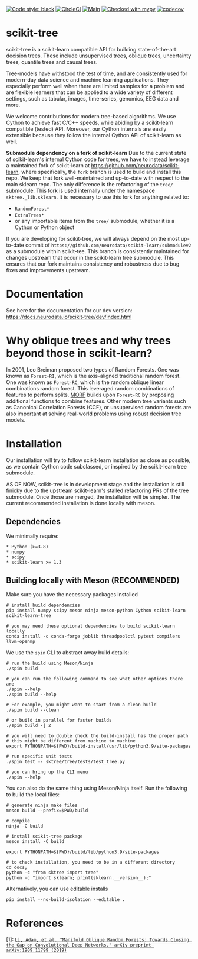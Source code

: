 [![Code style: black](https://img.shields.io/badge/code%20style-black-000000.svg)](https://github.com/psf/black)
[![CircleCI](https://circleci.com/gh/neurodata/scikit-tree/tree/main.svg?style=svg)](https://circleci.com/gh/neurodata/scikit-tree/tree/main)
[![Main](https://github.com/neurodata/scikit-tree/actions/workflows/main.yml/badge.svg?branch=main)](https://github.com/neurodata/scikit-tree/actions/workflows/main.yml)
[![Checked with mypy](http://www.mypy-lang.org/static/mypy_badge.svg)](http://mypy-lang.org/)
[![codecov](https://codecov.io/gh/neurodata/scikit-tree/branch/main/graph/badge.svg?token=H1reh7Qwf4)](https://codecov.io/gh/neurodata/scikit-tree)

scikit-tree
===========

scikit-tree is a scikit-learn compatible API for building state-of-the-art decision trees. These include unsupervised trees, oblique trees, uncertainty trees, quantile trees and causal trees.

Tree-models have withstood the test of time, and are consistently used for modern-day data science and machine learning applications. They especially perform well when there are limited samples for a problem and are flexible learners that can be applied to a wide variety of different settings, such as tabular, images, time-series, genomics, EEG data and more.

We welcome contributions for modern tree-based algorithms. We use Cython to achieve fast C/C++ speeds, while abiding by a scikit-learn compatible (tested) API. Moreover, our Cython internals are easily extensible because they follow the internal Cython API of scikit-learn as well.

**Submodule dependency on a fork of scikit-learn**
Due to the current state of scikit-learn's internal Cython code for trees, we have to instead leverage a maintained fork of scikit-learn at https://github.com/neurodata/scikit-learn, where specifically, the `fork` branch is used to build and install this repo. We keep that fork well-maintained and up-to-date with respect to the main sklearn repo. The only difference is the refactoring of the `tree/` submodule. This fork is used internally under the namespace ``sktree._lib.sklearn``. It is necessary to use this fork for anything related to:

- `RandomForest*`
- `ExtraTrees*`
- or any importable items from the `tree/` submodule, whether it is a Cython or Python object

If you are developing for scikit-tree, we will always depend on the most up-to-date commit of `https://github.com/neurodata/scikit-learn/submodulev2` as a submodule within scikit-tee. This branch is consistently maintained for changes upstream that occur in the scikit-learn tree submodule. This ensures that our fork maintains consistency and robustness due to bug fixes and improvements upstream.

Documentation
=============

See here for the documentation for our dev version: https://docs.neurodata.io/scikit-tree/dev/index.html

Why oblique trees and why trees beyond those in scikit-learn?
=============================================================
In 2001, Leo Breiman proposed two types of Random Forests. One was known as ``Forest-RI``, which is the axis-aligned traditional random forest. One was known as ``Forest-RC``, which is the random oblique linear combinations random forest. This leveraged random combinations of features to perform splits. [MORF](1) builds upon ``Forest-RC`` by proposing additional functions to combine features. Other modern tree variants such as Canonical Correlation Forests (CCF), or unsupervised random forests are also important at solving real-world problems using robust decision tree models.

Installation
============
Our installation will try to follow scikit-learn installation as close as possible, as we contain Cython code subclassed, or inspired by the scikit-learn tree submodule.

AS OF NOW, scikit-tree is in development stage and the installation is still finicky due to the upstream scikit-learn's stalled refactoring PRs of the tree submodule. Once those are merged, the installation will be simpler. The current recommended installation is done locally with meson.

Dependencies
------------

We minimally require:

    * Python (>=3.8)
    * numpy
    * scipy
    * scikit-learn >= 1.3

Building locally with Meson (RECOMMENDED)
-----------------------------------------
Make sure you have the necessary packages installed

    # install build dependencies
    pip install numpy scipy meson ninja meson-python Cython scikit-learn scikit-learn-tree

    # you may need these optional dependencies to build scikit-learn locally
    conda install -c conda-forge joblib threadpoolctl pytest compilers llvm-openmp

We use the ``spin`` CLI to abstract away build details:

    # run the build using Meson/Ninja
    ./spin build
    
    # you can run the following command to see what other options there are
    ./spin --help
    ./spin build --help
    
    # For example, you might want to start from a clean build
    ./spin build --clean
    
    # or build in parallel for faster builds
    ./spin build -j 2

    # you will need to double check the build-install has the proper path 
    # this might be different from machine to machine
    export PYTHONPATH=${PWD}/build-install/usr/lib/python3.9/site-packages

    # run specific unit tests
    ./spin test -- sktree/tree/tests/test_tree.py

    # you can bring up the CLI menu
    ./spin --help

You can also do the same thing using Meson/Ninja itself. Run the following to build the local files:

    # generate ninja make files
    meson build --prefix=$PWD/build

    # compile
    ninja -C build

    # install scikit-tree package
    meson install -C build

    export PYTHONPATH=${PWD}/build/lib/python3.9/site-packages

    # to check installation, you need to be in a different directory
    cd docs;  
    python -c "from sktree import tree"
    python -c "import sklearn; print(sklearn.__version__);"

Alternatively, you can use editable installs

    pip install --no-build-isolation --editable .

References
==========
[1]: [`Li, Adam, et al. "Manifold Oblique Random Forests: Towards Closing the Gap on Convolutional Deep Networks." arXiv preprint arXiv:1909.11799 (2019)`](https://arxiv.org/abs/1909.11799)
